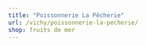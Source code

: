 ```yaml
---
title: "Poissonnerie La Pêcherie"
url: /vichy/poissonnerie-la-pecherie/
shop: fruits de mer
---
```

